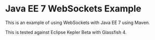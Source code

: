 Java EE 7 WebSockets Example
============================

This is an example of using WebSockets with Java EE 7 using Maven.

This is tested against Eclipse Kepler Beta with Glassfish 4.
